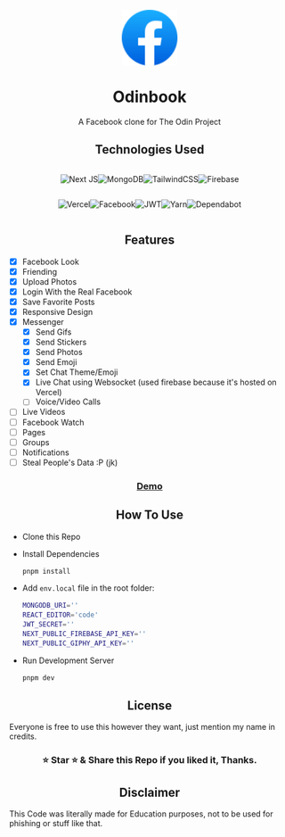 <img src="./public/Assets/logo.svg"
        alt="Logo"
        width="100"
        height="100"
        style="display: block; margin: 0 auto" />

<h1 style='width:100%;text-align:center'>Odinbook</h1>

<p style='width:100%;text-align:center'> A Facebook clone for The Odin Project</p>

<h2 style='width:100%;text-align:center'>Technologies Used</h2>

<div style='display:flex;flex-wrap:wrap;justify-content:center;width:100%;'>

![Next JS](https://img.shields.io/badge/Next-black?style=for-the-badge&logo=next.js&logoColor=white)![MongoDB](https://img.shields.io/badge/MongoDB-%234ea94b.svg?style=for-the-badge&logo=mongodb&logoColor=white)![TailwindCSS](https://img.shields.io/badge/tailwindcss-%2338B2AC.svg?style=for-the-badge&logo=tailwind-css&logoColor=white)![Firebase](https://img.shields.io/badge/firebase-%23039BE5.svg?style=for-the-badge&logo=firebase)

![Vercel](https://img.shields.io/badge/vercel-%23000000.svg?style=for-the-badge&logo=vercel&logoColor=white)![Facebook](https://img.shields.io/badge/Facebook_Login-%231877F2.svg?style=for-the-badge&logo=Facebook&logoColor=white)![JWT](https://img.shields.io/badge/JWT-black?style=for-the-badge&logo=JSON%20web%20tokens)![Yarn](https://img.shields.io/badge/yarn-%232C8EBB.svg?style=for-the-badge&logo=yarn&logoColor=white)![Dependabot](https://img.shields.io/badge/dependabot-025E8C?style=for-the-badge&logo=dependabot&logoColor=white)

</div>

<h2 style='width:100%;text-align:center'>Features</h2>

- [x] Facebook Look
- [x] Friending
- [x] Upload Photos
- [x] Login With the Real Facebook
- [x] Save Favorite Posts
- [x] Responsive Design
- [x] Messenger
  - [x] Send Gifs
  - [x] Send Stickers
  - [x] Send Photos
  - [x] Send Emoji
  - [x] Set Chat Theme/Emoji
  - [x] Live Chat using Websocket (used firebase because it's hosted on Vercel)
  - [ ] Voice/Video Calls
- [ ] Live Videos
- [ ] Facebook Watch
- [ ] Pages
- [ ] Groups
- [ ] Notifications
- [ ] Steal People's Data :P (jk)

<h3 style='width:100%;text-align:center'>

[Demo](https://odinbook-next.vercel.app)

</h3>

<h2 style='width:100%;text-align:center'>How To Use</h2>

- Clone this Repo
- Install Dependencies

  ```bash
  pnpm install
  ```

- Add `env.local` file in the root folder:

  ```bash
  MONGODB_URI=''
  REACT_EDITOR='code'
  JWT_SECRET=''
  NEXT_PUBLIC_FIREBASE_API_KEY=''
  NEXT_PUBLIC_GIPHY_API_KEY=''
  ```

- Run Development Server

  ```bash
  pnpm dev
  ```

<h2 style='width:100%;text-align:center'>License</h2>

Everyone is free to use this however they want, just mention my name in credits.

<h3 style='width:100%;text-align:center'>⭐ Star ⭐ & Share this Repo if you liked it, Thanks.</h3>

<h2 style='width:100%;text-align:center'>Disclaimer</h2>

This Code was literally made for Education purposes, not to be used for phishing or stuff like that.
